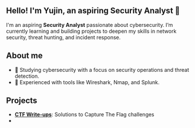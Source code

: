 ## Hello! I'm Yujin, an aspiring Security Analyst 👋

I'm an aspiring **Security Analyst** passionate about cybersecurity. I’m currently learning and building projects to deepen my skills in network security, threat hunting, and incident response.

## About me
* 🌱 Studying cybersecurity with a focus on security operations and threat detection.
* 🎯 Experienced with tools like Wireshark, Nmap, and Splunk.

## Projects
- **[CTF Write-ups](https://github.com/your-username/ctf-writeups](https://medium.com/@barete.mart))**: Solutions to Capture The Flag challenges
- 
<!--
**yujin-xin/yujin-xin** is a ✨ _special_ ✨ repository because its `README.md` (this file) appears on your GitHub profile.

Here are some ideas to get you started:

- 🔭 I’m currently working on ...
- 🌱 I’m currently learning ...
- 👯 I’m looking to collaborate on ...
- 🤔 I’m looking for help with ...
- 💬 Ask me about ...
- 📫 How to reach me: ...
- 😄 Pronouns: ...
- ⚡ Fun fact: ...
-->
